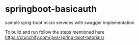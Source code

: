 # springboot-basicauth
sample sprig-boot micro services with swagger implementation

To build and run follow the steps mentioned here   https://crunchify.com/java-spring-boot-tutorials/
